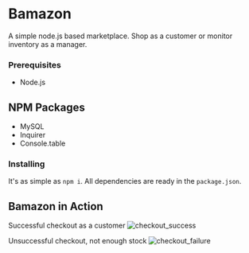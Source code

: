 # Bamazon

A simple node.js based marketplace. Shop as a customer or monitor inventory as a manager.

### Prerequisites

- Node.js

## NPM Packages

- MySQL
- Inquirer
- Console.table

### Installing

It's as simple as `npm i`. All dependencies are ready in the `package.json`.


## Bamazon in Action

Successful checkout as a customer
![checkout_success](https://user-images.githubusercontent.com/35508654/56305130-3c8b3e80-6105-11e9-8fa4-b3125ff1f996.gif)

Unsuccessful checkout, not enough stock
![checkout_failure](https://user-images.githubusercontent.com/35508654/56305458-f682aa80-6105-11e9-8ead-522ed7104a30.gif)


